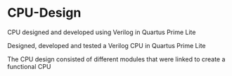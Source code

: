 # CPU-Design
CPU designed and developed using Verilog in Quartus Prime Lite


Designed, developed and tested a Verilog CPU in Quartus Prime Lite

The CPU design consisted of different modules that were linked to create a functional CPU
